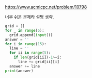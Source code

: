 https://www.acmicpc.net/problem/10798

너무 쉬운 문제라 설명 생략.

```python
grid = []
for _ in range(5):
  grid.append(input())
answer = ''
for i in range(15):
  line = ''
  for ii in range(5):
    if len(grid[ii])-1>=i:
      line += grid[ii][i]
  answer += line
print(answer)
```